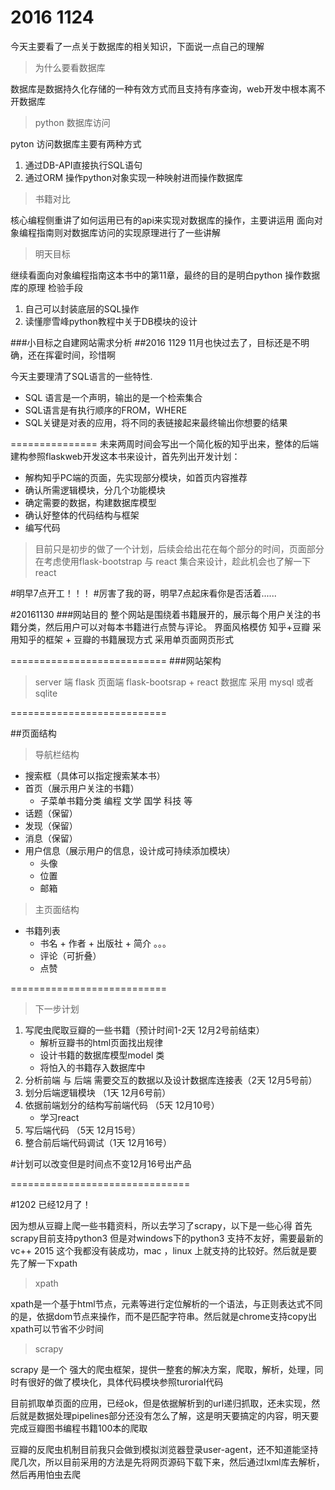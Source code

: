 # 2016 1124 
今天主要看了一点关于数据库的相关知识，下面说一点自己的理解
>为什么要看数据库

数据库是数据持久化存储的一种有效方式而且支持有序查询，web开发中根本离不开数据库

>python 数据库访问

pyton 访问数据库主要有两种方式

1. 通过DB-API直接执行SQL语句
2. 通过ORM 操作python对象实现一种映射进而操作数据库

>书籍对比

核心编程侧重讲了如何运用已有的api来实现对数据库的操作，主要讲运用
面向对象编程指南则对数据库访问的实现原理进行了一些讲解

> 明天目标

继续看面向对象编程指南这本书中的第11章，最终的目的是明白python 操作数据库的原理
检验手段

1. 自己可以封装底层的SQL操作
2. 读懂廖雪峰python教程中关于DB模块的设计

###小目标之自建网站需求分析
##2016 1129
11月也快过去了，目标还是不明确，还在挥霍时间，珍惜啊

今天主要理清了SQL语言的一些特性.

  - SQL 语言是一个声明，输出的是一个检索集合
  - SQL语言是有执行顺序的FROM，WHERE
  - SQL关键是对表的应用，将不同的表链接起来最终输出你想要的结果 

===============
未来两周时间会写出一个简化板的知乎出来，整体的后端建构参照flaskweb开发这本书来设计，首先列出开发计划：

- 解构知乎PC端的页面，先实现部分模块，如首页内容推荐
- 确认所需逻辑模块，分几个功能模块
- 确定需要的数据，构建数据库模型
- 确认好整体的代码结构与框架
- 编写代码

> 目前只是初步的做了一个计划，后续会给出花在每个部分的时间，页面部分在考虑使用flask-bootstrap 与 react 集合来设计，趁此机会也了解一下react

#明早7点开工！！！
#厉害了我的哥，明早7点起床看你是否活着......

#20161130
###网站目的
整个网站是围绕着书籍展开的，展示每个用户关注的书籍分类，然后用户可以对每本书籍进行点赞与评论。
界面风格模仿 知乎+豆瓣 采用知乎的框架 + 豆瓣的书籍展现方式 采用单页面网页形式

===========================
###网站架构
> server 端 flask
> 页面端 flask-bootsrap + react
> 数据库 采用 mysql 或者 sqlite


===========================

##页面结构
> 导航栏结构

  - 搜索框（具体可以指定搜索某本书）
  - 首页（展示用户关注的书籍）
      -  子菜单书籍分类 编程 文学 国学 科技 等
  - 话题（保留）
  - 发现（保留）
  - 消息（保留）
  - 用户信息（展示用户的信息，设计成可持续添加模块）
      - 头像
      - 位置
      - 邮箱
  
> 主页面结构

- 书籍列表
  - 书名 + 作者 + 出版社 + 简介 。。。
  - 评论（可折叠）
  - 点赞
      
===========================
 > 下一步计划

  1. 写爬虫爬取豆瓣的一些书籍（预计时间1-2天 12月2号前结束）
      - 解析豆瓣书的html页面找出规律
      - 设计书籍的数据库模型model 类
      - 将怕入的书籍存入数据库中
  2. 分析前端 与 后端 需要交互的数据以及设计数据库连接表（2天 12月5号前）
  3.  划分后端逻辑模块 （1天 12月6号前）
  4.  依据前端划分的结构写前端代码 （5天  12月10号）
      - 学习react 
  5.  写后端代码 （5天 12月15号）
  6.  整合前后端代码调试（1天 12月16号）

#计划可以改变但是时间点不变12月16号出产品

===============================

#1202
已经12月了！

因为想从豆瓣上爬一些书籍资料，所以去学习了scrapy，以下是一些心得
首先scrapy目前支持python3 但是对windows下的python3 支持不友好，需要最新的vc++ 2015 这个我都没有装成功，mac ，linux 上就支持的比较好。然后就是要先了解一下xpath

> xpath

xpath是一个基于html节点，元素等进行定位解析的一个语法，与正则表达式不同的是，依据dom节点来操作，而不是匹配字符串。然后就是chrome支持copy出xpath可以节省不少时间
> scrapy

scrapy 是一个 强大的爬虫框架，提供一整套的解决方案，爬取，解析，处理，同时有很好的做了模块化，具体代码模块参照turorial代码

目前抓取单页面的应用，已经ok，但是依据解析到的url递归抓取，还未实现，然后就是数据处理pipelines部分还没有怎么了解，这是明天要搞定的内容，明天要完成豆瓣图书编程书籍100本的爬取

豆瓣的反爬虫机制目前我只会做到模拟浏览器登录user-agent，还不知道能坚持爬几次，所以目前采用的方法是先将网页源码下载下来，然后通过lxml库去解析，然后再用怕虫去爬
